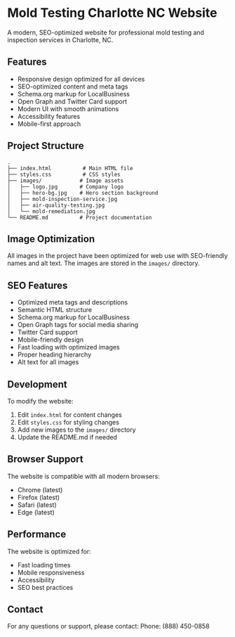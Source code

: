# Mold Testing Charlotte NC Website

A modern, SEO-optimized website for professional mold testing and inspection services in Charlotte, NC.

## Features

- Responsive design optimized for all devices
- SEO-optimized content and meta tags
- Schema.org markup for LocalBusiness
- Open Graph and Twitter Card support
- Modern UI with smooth animations
- Accessibility features
- Mobile-first approach

## Project Structure

```
.
├── index.html          # Main HTML file
├── styles.css          # CSS styles
├── images/            # Image assets
│   ├── logo.jpg       # Company logo
│   ├── hero-bg.jpg    # Hero section background
│   ├── mold-inspection-service.jpg
│   ├── air-quality-testing.jpg
│   └── mold-remediation.jpg
└── README.md          # Project documentation
```

## Image Optimization

All images in the project have been optimized for web use with SEO-friendly names and alt text. The images are stored in the `images/` directory.

## SEO Features

- Optimized meta tags and descriptions
- Semantic HTML structure
- Schema.org markup for LocalBusiness
- Open Graph tags for social media sharing
- Twitter Card support
- Mobile-friendly design
- Fast loading with optimized images
- Proper heading hierarchy
- Alt text for all images

## Development

To modify the website:

1. Edit `index.html` for content changes
2. Edit `styles.css` for styling changes
3. Add new images to the `images/` directory
4. Update the README.md if needed

## Browser Support

The website is compatible with all modern browsers:
- Chrome (latest)
- Firefox (latest)
- Safari (latest)
- Edge (latest)

## Performance

The website is optimized for:
- Fast loading times
- Mobile responsiveness
- Accessibility
- SEO best practices

## Contact

For any questions or support, please contact:
Phone: (888) 450-0858 